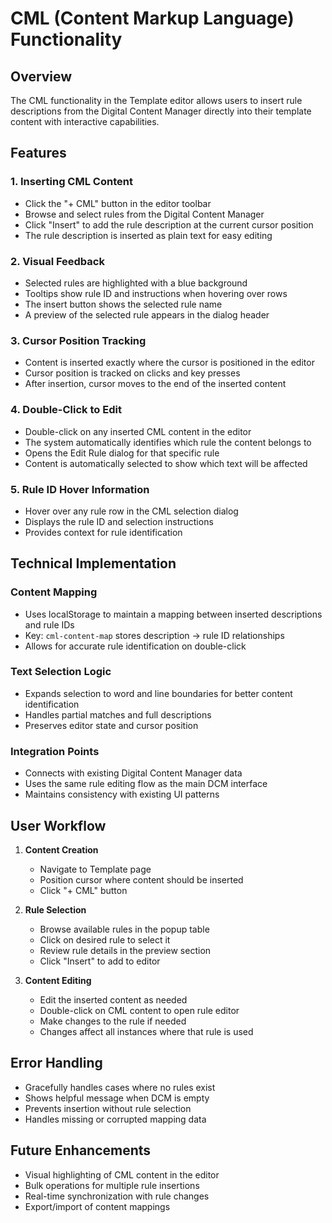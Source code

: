 # CML (Content Markup Language) Functionality

## Overview
The CML functionality in the Template editor allows users to insert rule descriptions from the Digital Content Manager directly into their template content with interactive capabilities.

## Features

### 1. Inserting CML Content
- Click the "+ CML" button in the editor toolbar
- Browse and select rules from the Digital Content Manager
- Click "Insert" to add the rule description at the current cursor position
- The rule description is inserted as plain text for easy editing

### 2. Visual Feedback
- Selected rules are highlighted with a blue background
- Tooltips show rule ID and instructions when hovering over rows
- The insert button shows the selected rule name
- A preview of the selected rule appears in the dialog header

### 3. Cursor Position Tracking
- Content is inserted exactly where the cursor is positioned in the editor
- Cursor position is tracked on clicks and key presses
- After insertion, cursor moves to the end of the inserted content

### 4. Double-Click to Edit
- Double-click on any inserted CML content in the editor
- The system automatically identifies which rule the content belongs to
- Opens the Edit Rule dialog for that specific rule
- Content is automatically selected to show which text will be affected

### 5. Rule ID Hover Information
- Hover over any rule row in the CML selection dialog
- Displays the rule ID and selection instructions
- Provides context for rule identification

## Technical Implementation

### Content Mapping
- Uses localStorage to maintain a mapping between inserted descriptions and rule IDs
- Key: `cml-content-map` stores description → rule ID relationships
- Allows for accurate rule identification on double-click

### Text Selection Logic
- Expands selection to word and line boundaries for better content identification
- Handles partial matches and full descriptions
- Preserves editor state and cursor position

### Integration Points
- Connects with existing Digital Content Manager data
- Uses the same rule editing flow as the main DCM interface
- Maintains consistency with existing UI patterns

## User Workflow

1. **Content Creation**
   - Navigate to Template page
   - Position cursor where content should be inserted
   - Click "+ CML" button

2. **Rule Selection**
   - Browse available rules in the popup table
   - Click on desired rule to select it
   - Review rule details in the preview section
   - Click "Insert" to add to editor

3. **Content Editing**
   - Edit the inserted content as needed
   - Double-click on CML content to open rule editor
   - Make changes to the rule if needed
   - Changes affect all instances where that rule is used

## Error Handling

- Gracefully handles cases where no rules exist
- Shows helpful message when DCM is empty
- Prevents insertion without rule selection
- Handles missing or corrupted mapping data

## Future Enhancements

- Visual highlighting of CML content in the editor
- Bulk operations for multiple rule insertions
- Real-time synchronization with rule changes
- Export/import of content mappings